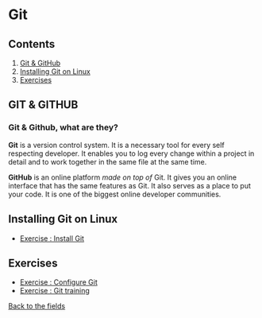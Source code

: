 # Git

## Contents

 1. [Git & GitHub](#git-&-github)
 2. [Installing Git on Linux](#installing-git-on-linux)
 3. [Exercises](#exercises)

## GIT & GITHUB

### Git & Github, what are they?

**Git** is a version control system. It is a necessary tool for every self respecting developer. It enables you to log every change within a project in detail and to work together in the same file at the same time. 

**GitHub** is an online platform *made on top of* Git. It gives you an online interface that has the same features as Git.
It also serves as a place to put your code. It is one of the biggest online developer communities.

## Installing Git on Linux

 - [Exercise : Install Git](1.Installing-Git.md)

## Exercises

 - [Exercise : Configure Git](2.Configure-Git.md)
 - [Exercise : Git training](3.Git-Training.md)
 
[Back to the fields](../)


